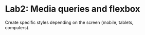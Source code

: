 # Lab2: Media queries and flexbox

Create specific styles depending on the screen (mobile, tablets, computers).
